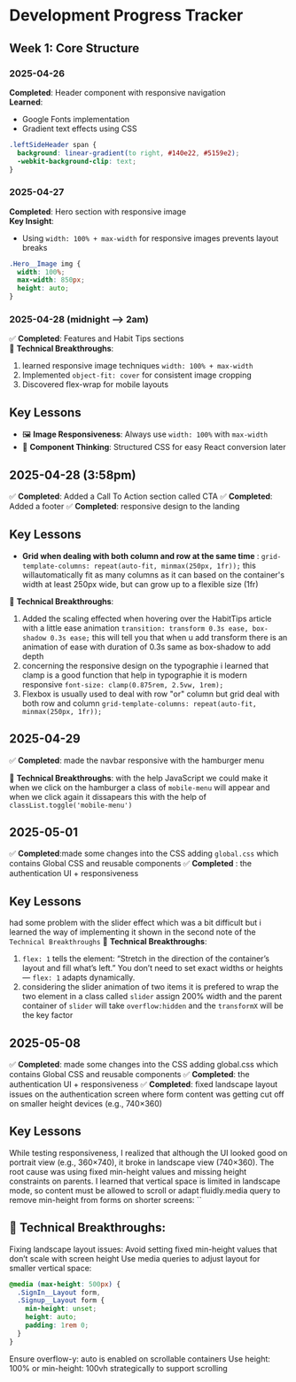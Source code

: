 # Development Progress Tracker

## Week 1: Core Structure
### 2025-04-26
 **Completed**: Header component with responsive navigation  
 **Learned**: 
- Google Fonts implementation
- Gradient text effects using CSS
```css
.leftSideHeader span {
  background: linear-gradient(to right, #140e22, #5159e2);
  -webkit-background-clip: text;
}
```

### 2025-04-27
 **Completed**: Hero section with responsive image  
**Key Insight**: 
- Using `width: 100% + max-width` for responsive images prevents layout breaks
```css
.Hero__Image img {
  width: 100%;
  max-width: 850px;
  height: auto;
}
```

### 2025-04-28 (midnight --> 2am)
✅ **Completed**: Features and Habit Tips sections  
🔧 **Technical Breakthroughs**:
1. learned responsive image techniques `width: 100% + max-width`
2. Implemented `object-fit: cover` for consistent image cropping
3. Discovered flex-wrap for mobile layouts

## Key Lessons
- 🖼️ **Image Responsiveness**: Always use `width: 100%` with `max-width`
- 🧩 **Component Thinking**: Structured CSS for easy React conversion later

## 2025-04-28 (3:58pm)
✅ **Completed**: Added a Call To Action section called CTA
✅ **Completed**: Added a footer
✅ **Completed**: responsive design to the landing 

## Key Lessons
- **Grid when dealing with both column and row at the same time** : `grid-template-columns: repeat(auto-fit, minmax(250px, 1fr));` this willautomatically fit as many columns as it can based on the container's width at least 250px wide, but can grow up to a flexible size (1fr) 


🔧 **Technical Breakthroughs**:
1. Added the scaling effected when hovering over the HabitTips article with a little ease animation `transition: transform 0.3s ease, box-shadow 0.3s ease;` this will tell you that when u add transform there is an animation of ease with duration of 0.3s same as box-shadow to add depth
2. concerning the responsive design on the typographie i learned that clamp is a good function that help in typographie it is modern responsive `font-size: clamp(0.875rem, 2.5vw, 1rem);`
3. Flexbox is usually used to deal with row "or" column but grid deal with both row and column `grid-template-columns: repeat(auto-fit, minmax(250px, 1fr));`

## 2025-04-29 
✅ **Completed**: made the navbar responsive with the hamburger menu

🔧 **Technical Breakthroughs**:
with the help JavaScript we could make it when we click on the hamburger a class of `mobile-menu` will appear and when we click again it dissapears this with the help of `classList.toggle('mobile-menu')`

## 2025-05-01
✅ **Completed**:made some changes into the CSS adding `global.css` which contains Global CSS and reusable components
✅ **Completed** : the authentication UI + responsiveness

## Key Lessons 
had some problem with the slider effect which was a bit difficult but i learned the way of implementing it shown in the second note of the `Technical Breakthroughs`
🔧 **Technical Breakthroughs**:
1. `flex: 1` tells the element: “Stretch in the direction of the container’s layout and fill what’s left.” You don’t need to set exact widths or heights — `flex: 1` adapts dynamically.
2. considering the slider animation of two items it is prefered to wrap the two element in a class called `slider` assign 200% width and the parent container of `slider` will take `overflow:hidden` and the `transformX` will be the key factor

## 2025-05-08

✅ **Completed**: made some changes into the CSS adding global.css which contains Global CSS and reusable components
✅ **Completed**: the authentication UI + responsiveness
✅ **Completed**: fixed landscape layout issues on the authentication screen where form content was getting cut off on smaller height devices (e.g., 740×360)

## Key Lessons
While testing responsiveness, I realized that although the UI looked good on portrait view (e.g., 360×740), it broke in landscape view (740×360). The root cause was using fixed min-height values and missing height constraints on parents. I learned that vertical space is limited in landscape mode, so content must be allowed to scroll or adapt fluidly.media query to remove min-height from forms on shorter screens:
``
## 🔧 Technical Breakthroughs:
Fixing landscape layout issues:
Avoid setting fixed min-height values that don’t scale with screen height
Use media queries to adjust layout for smaller vertical space:
```css
@media (max-height: 500px) {
  .SignIn__Layout form,
  .Signup__Layout form {
    min-height: unset;
    height: auto;
    padding: 1rem 0;
  }
}
```
Ensure overflow-y: auto is enabled on scrollable containers
Use height: 100% or min-height: 100vh strategically to support scrolling